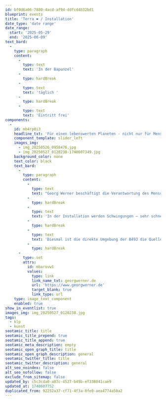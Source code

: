 ```yaml
---
id: bf0d6a06-7880-4acd-af94-ddfcd4b32bd1
blueprint: events
title: 'Terra ❤️ / Installation'
date_type: 'date range'
date_range:
  start: '2025-05-29'
  end: '2025-06-09'
text_bard:
  -
    type: paragraph
    content:
      -
        type: text
        text: 'In der Bapunzel'
      -
        type: hardBreak
      -
        type: text
        text: 'täglich '
      -
        type: hardBreak
      -
        type: text
        text: 'Eintritt frei'
components:
  -
    id: mb4rp0i3
    headline_txt: 'Für einen lebenswerten Planeten - nicht nur für Menschen'
    component_template: slider_left
    images_img:
      - img_20250526_0958476.jpg
      - img_20250527_0120238-1748607349.jpg
    background_color: none
    text_color: black
    text_bard:
      -
        type: paragraph
        content:
          -
            type: text
            text: "Georg Werner beschäftigt die Verantwortung des Menschen für einen lebenswerten Planeten - nicht nur für Menschen. Im ehemaligen Silo sammelt er Licht, Klänge und Fundstücke - Vergangenheit, Gegenwart, für die Zukunft: „Wir haben eine besondere Verantwortung für das Ökosystem dieses Planeten. Indem wir andere Arten schützen, sichern wir unser eigenes Überleben.“ \_Wangari Maathai (1940–2011) kenianische Umweltaktivistin und Friedensnobelpreisträgerin"
          -
            type: hardBreak
          -
            type: text
            text: 'In der Installation werden Schwingungen – sehr schnelle und sehr langsame, natürliche und menschengemachte - sicht- und hörbar gemacht mit Apparaten, die die Grenzen der menschliche Wahrnehmung erweitern. Die gleichen Messinstrumente werden benutzt um Katastrophen wie Tschernobyl, Fukushima oder den Krieg in der Ukraine zu dokumentieren.'
          -
            type: hardBreak
          -
            type: text
            text: 'Diesmal ist die direkte Umgebung der B493 die Quelle der Schwingungen.'
          -
            type: hardBreak
      -
        type: set
        attrs:
          id: mbaruvw1
          values:
            type: link
            link_name_txt: georgwerner.de
            url: 'https://www.georgwerner.de'
            target_blank: true
            link_type: url
    type: image_text_component
    enabled: true
show_in_eventlist: true
images_img: img_20250527_0120238.jpg
tags:
  - klp
  - kunst
seotamic_title: title
seotamic_title_prepend: true
seotamic_title_append: true
seotamic_meta_description: empty
seotamic_open_graph_title: title
seotamic_open_graph_description: general
seotamic_twitter_title: title
seotamic_twitter_description: general
alt_seo_noindex: false
alt_seo_nofollow: false
exclude_from_sitemap: false
updated_by: c5c3cda0-a87c-4527-b49b-ef338041cae9
updated_at: 1748607752
duplicated_from: 92252a37-cf71-4f3a-8fe0-aea4774a50a2
---
```

